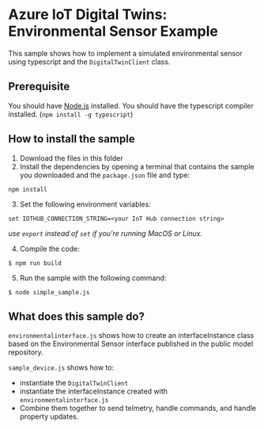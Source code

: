 # Azure IoT Digital Twins: Environmental Sensor Example

This sample shows how to implement a simulated environmental sensor using typescript and the `DigitalTwinClient` class.

## Prerequisite

You should have [Node.js](https://nodejs.org/en/) installed.
You should have the typescript compiler installed. (`npm install -g typescript`)

## How to install the sample

1. Download the files in this folder
2. Install the dependencies by opening a terminal that contains the sample you downloaded and the `package.json` file and type:

```shell
npm install
```

3. Set the following environment variables:

```shell
set IOTHUB_CONNECTION_STRING=<your IoT Hub connection string>
```
*use `export` instead of `set` if you're running MacOS or Linux.*

4. Compile the code:

```
$ npm run build
```

5. Run the sample with the following command:

```
$ node simple_sample.js
```

## What does this sample do?

`environmentalinterface.js` shows how to create an interfaceInstance class based on the Environmental Sensor interface published in the public model repository.

`sample_device.js` shows how to:
- instantiate the `DigitalTwinClient`
- instantiate the interfaceInstance created with `environmentalinterface.js`
- Combine them together to send telmetry, handle commands, and handle property updates.
